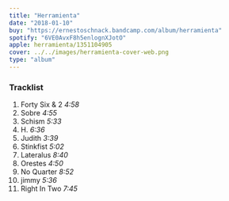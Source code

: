 ```yaml
---
title: "Herramienta"
date: "2018-01-10"
buy: "https://ernestoschnack.bandcamp.com/album/herramienta"
spotify: "6VE0AvxF8h5enlognXJotO"
apple: herramienta/1351104905
cover: ../../images/herramienta-cover-web.png
type: "album"
---
```


### Tracklist

1. Forty Six & 2 _4:58_
2. Sobre _4:55_
3. Schism _5:33_
4. H. _6:36_
5. Judith _3:39_
6. Stinkfist _5:02_
7. Lateralus _8:40_
8. Orestes _4:50_
9. No Quarter _8:52_
10. jimmy _5:36_
11. Right In Two _7:45_
